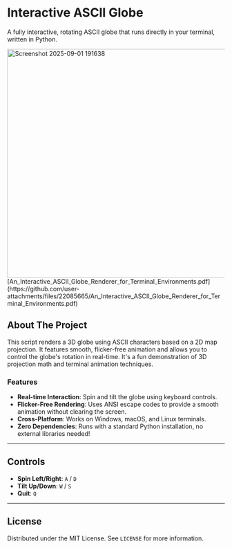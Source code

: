 # Interactive ASCII Globe

A fully interactive, rotating ASCII globe that runs directly in your terminal, written in Python.

<img width="638" height="529" alt="Screenshot 2025-09-01 191638" src="https://github.com/user-attachments/assets/caa702ab-54c6-40b9-b9dc-aa767a5131e2" />
[An_Interactive_ASCII_Globe_Renderer_for_Terminal_Environments.pdf](https://github.com/user-attachments/files/22085665/An_Interactive_ASCII_Globe_Renderer_for_Terminal_Environments.pdf)

## About The Project

This script renders a 3D globe using ASCII characters based on a 2D map projection. It features smooth, flicker-free animation and allows you to control the globe's rotation in real-time. It's a fun demonstration of 3D projection math and terminal animation techniques.

### Features
* **Real-time Interaction**: Spin and tilt the globe using keyboard controls.
* **Flicker-Free Rendering**: Uses ANSI escape codes to provide a smooth animation without clearing the screen.
* **Cross-Platform**: Works on Windows, macOS, and Linux terminals.
* **Zero Dependencies**: Runs with a standard Python installation, no external libraries needed!

---

## Controls
* **Spin Left/Right**: `A` / `D`
* **Tilt Up/Down**: `W` / `S`
* **Quit**: `Q`

---

## License
Distributed under the MIT License. See `LICENSE` for more information.
